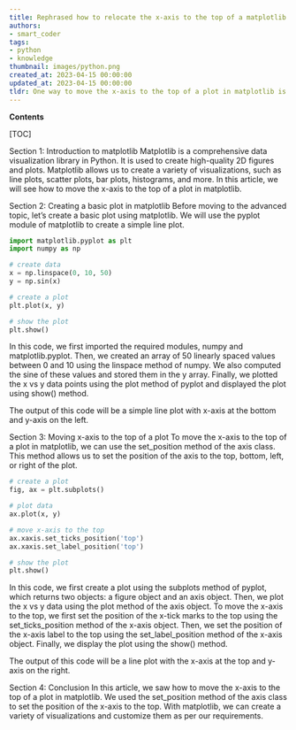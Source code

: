 ```yaml
---
title: Rephrased how to relocate the x-axis to the top of a matplotlib plot?
authors:
- smart_coder
tags:
- python
- knowledge
thumbnail: images/python.png
created_at: 2023-04-15 00:00:00
updated_at: 2023-04-15 00:00:00
tldr: One way to move the x-axis to the top of a plot in matplotlib is to use the set\_position method of the axis object to set its position to the top of the figure.
---
```


**Contents**

[TOC]

Section 1: Introduction to matplotlib
Matplotlib is a comprehensive data visualization library in Python. It is used to create high-quality 2D figures and plots. Matplotlib allows us to create a variety of visualizations, such as line plots, scatter plots, bar plots, histograms, and more. In this article, we will see how to move the x-axis to the top of a plot in matplotlib.

Section 2: Creating a basic plot in matplotlib
Before moving to the advanced topic, let’s create a basic plot using matplotlib. We will use the pyplot module of matplotlib to create a simple line plot.

```python
import matplotlib.pyplot as plt
import numpy as np

# create data
x = np.linspace(0, 10, 50)
y = np.sin(x)

# create a plot
plt.plot(x, y)

# show the plot
plt.show()
```

In this code, we first imported the required modules, numpy and matplotlib.pyplot. Then, we created an array of 50 linearly spaced values between 0 and 10 using the linspace method of numpy. We also computed the sine of these values and stored them in the y array. Finally, we plotted the x vs y data points using the plot method of pyplot and displayed the plot using show() method.

The output of this code will be a simple line plot with x-axis at the bottom and y-axis on the left.

Section 3: Moving x-axis to the top of a plot
To move the x-axis to the top of a plot in matplotlib, we can use the set_position method of the axis class. This method allows us to set the position of the axis to the top, bottom, left, or right of the plot.

```python
# create a plot
fig, ax = plt.subplots()

# plot data
ax.plot(x, y)

# move x-axis to the top
ax.xaxis.set_ticks_position('top')
ax.xaxis.set_label_position('top')

# show the plot
plt.show()
```

In this code, we first create a plot using the subplots method of pyplot, which returns two objects: a figure object and an axis object. Then, we plot the x vs y data using the plot method of the axis object. To move the x-axis to the top, we first set the position of the x-tick marks to the top using the set_ticks_position method of the x-axis object. Then, we set the position of the x-axis label to the top using the set_label_position method of the x-axis object. Finally, we display the plot using the show() method.

The output of this code will be a line plot with the x-axis at the top and y-axis on the right.

Section 4: Conclusion
In this article, we saw how to move the x-axis to the top of a plot in matplotlib. We used the set_position method of the axis class to set the position of the x-axis to the top. With matplotlib, we can create a variety of visualizations and customize them as per our requirements.
